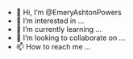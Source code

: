 - 👋 Hi, I’m @EmeryAshtonPowers
- 👀 I’m interested in ...
- 🌱 I’m currently learning ...
- 💞️ I’m looking to collaborate on ...
- 📫 How to reach me ...

<!---
EmeryAshtonPowers/EmeryAshtonPowers is a ✨ special ✨ repository because its `README.md` (this file) appears on your GitHub profile.
You can click the Preview link to take a look at your changes.
--->
